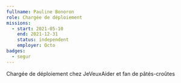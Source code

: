 ```yaml
---
fullname: Pauline Bonoron
role: Chargée de déploiement
missions:
  - start: 2021-05-10
    end: 2021-12-31
    status: independent
    employer: Octo
badges:
  - segur
---
```


Chargée de déploiement chez JeVeuxAider et fan de pâtés-croûtes
